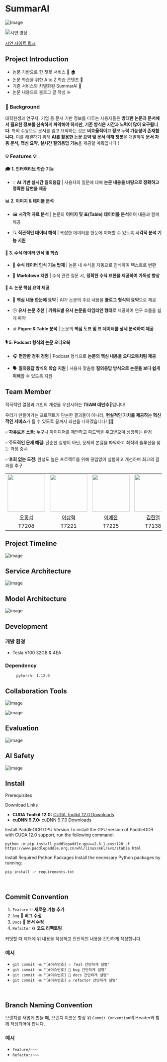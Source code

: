 # SummarAI
![Image](https://github.com/user-attachments/assets/14f4046c-9f1c-4f6d-a74d-899e3b4dc480)

![시연 영상]()

[시연 사이트 링크]()

## Project Introduction
- 논문 기반으로 한 챗봇 서비스 🫧  🏠 
- 논문 학습을 위한 A to Z 학습 콘텐츠 🌟
- 기존 서비스와 차별화된 SummarAI 🙌
- 논문 내용으로 블로그 글 작성 ☕

### 📌 **Background**
대학원생과 연구자, 기업 등 문서 기반 정보를 다루는 사용자들은 **방대한 논문과 문서에서 필요한 정보를 신속하게 파악해야 하지만, 기존 방식은 시간과 노력이 많이 요구됩니다**. 특히 수동으로 문서를 읽고 요약하는 것은 **비효율적이고 정보 누락 가능성이 존재합니다.**
이를 해결하기 위해 **AI를 활용한 논문 요약 및 문서 이해 챗봇**을 개발하여 **문서 자동 분석, 핵심 요약, 실시간 질의응답 기능**을 제공할 계획입니다 !

### 💡 Features 💡
#### 🎓 **1. 인터랙티브 학습 기능**

- 💡 **AI 기반 실시간 질의응답** | 사용자의 질문에 대해 **논문 내용을 바탕으로 정확하고 명확한 답변을 제공**

#### 📊 **2. 이미지 & 테이블 분석**

- 🖼️ **시각적 자료 분석** | 논문의 **이미지 및 표(Table) 데이터를 분석**하여 내용과 함께 제공

- 🔍 **직관적인 데이터 해석** | 복잡한 데이터를 한눈에 이해할 수 있도록 **시각적 분석 기능 지원**

#### 🧮 **3. 수식 데이터 인식 및 학습**

- 📐 **수식 데이터 인식 기능 탑재** | 논문 내 수식을 자동으로 인식하여 텍스트로 변환

- 📜 **Markdown 지원** | 수식 관련 질문 시, **정확한 수식 표현을 제공하여 가독성 향상**

#### 📑 **4. 논문 핵심 요약 제공**

- 📌 **핵심 내용 한눈에 요약** | AI가 논문의 주요 내용을 **블로그 형식의 요약**으로 제공

- 🕒 **유사 논문 추천** | **키워드별 유사 논문을 타임라인 형태**로 제공하여 연구 흐름을 쉽게 파악

- 📊 **Figure & Table 분석** | 논문의 **핵심 도표 및 표 데이터를 상세 분석하여 제공**

#### 🎙️ **5. Podcast 형식의 논문 오디오북**

- 🎧 **편안한 청취 경험** | Podcast 형식으로 **논문의 핵심 내용을 오디오북처럼 제공**

- 🗣️ **질의응답 방식의 학습 지원** | 사용자 맞춤형 **질의응답 방식으로 논문을 보다 쉽게 이해**할 수 있도록 지원
         
## Team Member
적극적인 열정과 개인의 개성을 우선시하는 **TEAM 데만추**🚀입니다!

우리가 만들어가는 프로젝트가 단순한 결과물이 아니라, **현실적인 가치를 제공하는 혁신적인 서비스**가 될 수 있도록 끝까지 최선을 다하겠습니다! 🚀🔥

✅**자유로운 소통**: 누구나 아이디어를 제안하고 피드백을 주고받으며 성장하는 환경

✅**주도적인 문제 해결**: 단순한 실행이 아닌, 문제의 본질을 파악하고 최적의 솔루션을 찾는 과정 중시

✅**후회 없는 도전**: 완성도 높은 프로젝트를 위해 끊임없이 실험하고 개선하며 최고의 결과를 추구


<table align="center">
    <tr align="center">
        <td><img src="https://stages.ai/_next/image?url=https%3A%2F%2Faistages-api-public-prod.s3.amazonaws.com%2Fapp%2FUsers%2F00003880%2Fuser_image.png&w=1920&q=75" width="120" height="120" alt=""/></td>
        <td><img src="https://stages.ai/_next/image?url=https%3A%2F%2Faistages-api-public-prod.s3.amazonaws.com%2Fapp%2FUsers%2F00003955%2Fuser_image.png&w=1920&q=75" width="120" height="120" alt=""/></td>
        <td><img src="https://stages.ai/_next/image?url=https%3A%2F%2Faistages-api-public-prod.s3.amazonaws.com%2Fapp%2FUsers%2F00003894%2Fuser_image.png&w=1920&q=75" width="120" height="120" alt=""/></td>
        <td><img src="https://stages.ai/_next/image?url=https%3A%2F%2Faistages-api-public-prod.s3.amazonaws.com%2Fapp%2FUsers%2F00003885%2Fuser_image.png&w=1920&q=75" width="120" height="120" alt=""/></td>
        <td><img src="https://stages.ai/_next/image?url=https%3A%2F%2Faistages-api-public-prod.s3.amazonaws.com%2Fapp%2FUsers%2F00003890%2Fuser_image.png&w=1920&q=75" width="120" height="120" alt=""/></td>
        <td><img src="https://stages.ai/_next/image?url=https%3A%2F%2Faistages-api-public-prod.s3.amazonaws.com%2Fapp%2FUsers%2F00003872%2Fuser_image.png&w=1920&q=75" width="120" height="120" alt=""/></td>
    </tr>
    <tr align="center">
        <td><a href="https://github.com/lkl4502" target="_blank">오홍석</a></td>
        <td><a href="https://github.com/lexxsh" target="_blank">이상혁</a></td>
        <td><a href="https://github.com/yejin-s9" target="_blank">이예진</a></td>
        <td><a href="https://github.com/Haneol-Kijm" target="_blank">김한얼</a></td>
        <td><a href="https://github.com/PGSammy" target="_blank">조재만</a></td>
        <td><a href="https://github.com/oweixx" target="_blank">방민혁</a></td>
    </tr>
    <tr align="center">
        <td>T7208</td>
        <td>T7221</td>
        <td>T7225</td>
        <td>T7138</td>
        <td>T7253</td>
        <td>T7158</td>
    </tr>
</table>

## Project Timeline
![image](https://github.com/user-attachments/assets/bc81e9a4-5f9a-4dd4-a6fe-d9cf71095586)

## Service Architecture
![image](https://github.com/user-attachments/assets/5220c846-2858-4521-8d8a-73ae1ec235dc)

## Model Architecture
![image](https://github.com/user-attachments/assets/3394684f-caeb-4d85-896a-c23d8102a9f5)

## Development
### 개발 환경
- Tesla V100 32GB & 4EA
### Dependency
         pytorch: 1.12.0
         
## Collaboration Tools
![image](https://github.com/user-attachments/assets/3109f754-3b41-4ce1-b62e-c781e9b3705a)

![image](https://github.com/user-attachments/assets/1702eb17-71f2-48ff-8eee-fecd5ec8ec02)


## Evaluation
![image](https://github.com/user-attachments/assets/c9775f16-7cdf-4063-8531-df62731b531e)

## AI Safety
![image](https://github.com/user-attachments/assets/9a011f78-14c4-4565-9a2a-203a2ac2d5c7)

## Install

Prerequisites

Download Links
- **CUDA Toolkit 12.0:** [CUDA Toolkit 12.0 Downloads](https://developer.nvidia.com/cuda-12-0-0-download-archive?target_os=Linux&target_arch=x86_64&Distribution=Ubuntu&target_version=20.04&target_type=runfile_local)
- **cuDNN 9.7.0:** [cuDNN 9.7.0 Downloads](https://developer.nvidia.com/cudnn-downloads?target_os=Linux&target_arch=x86_64&Distribution=Ubuntu&target_version=20.04&target_type=deb_local)

Install PaddleOCR GPU Version
To install the GPU version of PaddleOCR with CUDA 12.0 support, run the following command:
```
python -m pip install paddlepaddle-gpu==2.6.1.post120 -f https://www.paddlepaddle.org.cn/whl/linux/mkl/avx/stable.html
```
Install Required Python Packages
Install the necessary Python packages by running:
```
pip install -r requirements.txt
```

<br>

## Commit Convention
1. `Feature` ✨ **새로운 기능 추가**
2. `Bug` 🐛 **버그 수정**
3. `Docs` 📝 **문서 수정**
4. `Refactor` ♻️ **코드 리펙토링**

커밋할 때 헤더에 위 내용을 작성하고 전반적인 내용을 간단하게 작성합니다.

### 예시

- `git commit -m "[#이슈번호] ✨ feat 간단하게 설명" `
- `git commit -m "[#이슈번호] 🐛 bug 간단하게 설명"`
- `git commit -m "[#이슈번호] 📝 docs 간단하게 설명" `
- `git commit -m "[#이슈번호] ♻️ refactor 간단하게 설명" `

<br/>

## Branch Naming Convention

브랜치를 새롭게 만들 때, 브랜치 이름은 항상 위 `Commit Convention`의 Header와 함께 작성되어야 합니다.

### 예시

- `Feature/~~~`
- `Refactor/~~~`
